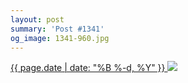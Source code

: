 ```yaml
---
layout: post
summary: 'Post #1341'
og_image: 1341-960.jpg
---
```


<p>
 <time>
  <a href="/1341">
   {{ page.date | date: "%B %-d, %Y" }}
  </a>
 </time>
 <a href="/1341">
  <img data-taken="4/30/2021" sizes="(min-width: 700px) 50vw, calc(100vw - 2rem)" src="{{ site.assets_url }}/1341-480.jpg" srcset="{{ site.assets_url }}/1341-240.jpg 240w, {{ site.assets_url }}/1341-480.jpg 480w, {{ site.assets_url }}/1341-720.jpg 720w, {{ site.assets_url }}/1341-960.jpg 960w"/>
 </a>
</p>
